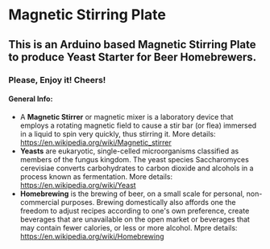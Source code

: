 # Magnetic Stirring Plate

## This is an Arduino based Magnetic Stirring Plate to produce Yeast Starter for Beer Homebrewers.

### Please, Enjoy it! Cheers!

#### General Info:

* A **Magnetic Stirrer** or magnetic mixer is a laboratory device that employs a rotating magnetic field to cause a stir bar (or flea) immersed in a liquid to spin very quickly, thus stirring it. More details: https://en.wikipedia.org/wiki/Magnetic_stirrer
* **Yeasts** are eukaryotic, single-celled microorganisms classified as members of the fungus kingdom. The yeast species Saccharomyces cerevisiae converts carbohydrates to carbon dioxide and alcohols in a process known as fermentation. More details: https://en.wikipedia.org/wiki/Yeast
* **Homebrewing** is the brewing of beer, on a small scale for personal, non-commercial purposes. Brewing domestically also affords one the freedom to adjust recipes according to one's own preference, create beverages that are unavailable on the open market or beverages that may contain fewer calories, or less or more alcohol. Mpre details: https://en.wikipedia.org/wiki/Homebrewing
